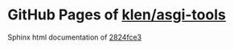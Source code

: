 GitHub Pages of [klen/asgi-tools](https://github.com/klen/asgi-tools.git)
===
Sphinx html documentation of [2824fce3](https://github.com/klen/asgi-tools/tree/2824fce3bc155f1f0ffd0396771e5f7134fcb0c5)
